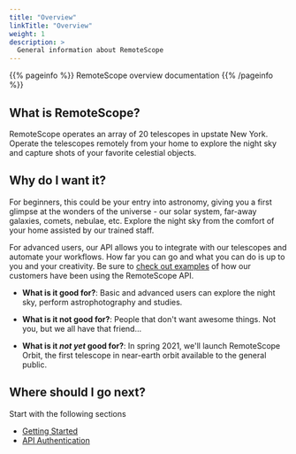 ```yaml
---
title: "Overview"
linkTitle: "Overview"
weight: 1
description: >
  General information about RemoteScope
---
```


{{% pageinfo %}}
RemoteScope overview documentation
{{% /pageinfo %}}


## What is RemoteScope?

RemoteScope operates an array of 20 telescopes in upstate New York. Operate the telescopes remotely from your home to explore the night sky and capture shots of your favorite celestial objects.

## Why do I want it?

For beginners, this could be your entry into astronomy, giving you a first glimpse at the wonders of the universe - our solar system, far-away galaxies, comets, nebulae, etc. Explore the night sky from the comfort of your home assisted by our trained staff.

For advanced users, our API allows you to integrate with our telescopes and automate your workflows. How far you can go and what you can do is up to you and your creativity. Be sure to [check out examples](/api-examples.md/) of how our customers have been using the RemoteScope API.

* **What is it good for?**: Basic and advanced users can explore the night sky, perform astrophotography and studies.

* **What is it not good for?**: People that don't want awesome things. Not you, but we all have that friend...

* **What is it *not yet* good for?**: In spring 2021, we'll launch RemoteScope Orbit, the first telescope in near-earth orbit available to the general public. 

## Where should I go next?

Start with the following sections

* [Getting Started](/docs/getting-started/)
* [API Authentication](/docs/remotescope-api/api-authentication/)

